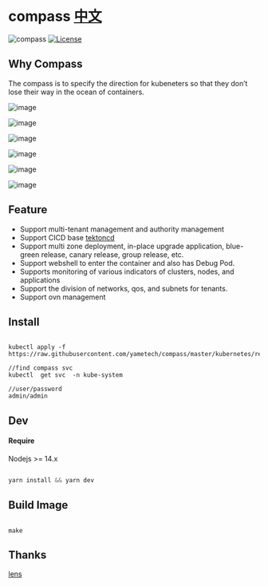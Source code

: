 # compass [中文](README_zh.md)
![compass](https://github.com/yametech/compass/workflows/compass/badge.svg)
[![License](https://img.shields.io/badge/License-Apache%202.0-blue.svg)](http://github.com/yametech/compass/blob/master/LICENSE)

##  Why Compass

  The compass is to specify the direction for kubeneters so that they don’t lose their way in the ocean of containers.

![image](https://user-images.githubusercontent.com/22409551/90589013-9fb44600-e20f-11ea-936c-33a28c58c4ca.png)


![image](https://user-images.githubusercontent.com/22409551/90589174-18b39d80-e210-11ea-8e60-870772c70c2e.png)

![image](https://user-images.githubusercontent.com/22409551/91035244-e2738500-e638-11ea-9da3-e5f5380555ce.png)

![image](https://user-images.githubusercontent.com/22409551/91035521-fa4b0900-e638-11ea-9564-e63f4241430e.png)

![image](https://user-images.githubusercontent.com/22409551/91035880-12228d00-e639-11ea-9214-4dac2b51ce9e.png)


![image](https://user-images.githubusercontent.com/22409551/90589114-e73ad200-e20f-11ea-9406-0a61f98b5b7d.png)

## Feature


- Support multi-tenant management and authority management
- Support CICD  base [tektoncd](https://github.com/tektoncd/pipeline)
- Support multi zone deployment, in-place upgrade application, blue-green release, canary release, group release, etc.
- Support webshell to enter the container and also has Debug Pod.
- Supports monitoring of various indicators of clusters, nodes, and applications
- Support the division of networks, qos, and subnets for tenants.
- Support ovn management


## Install 

```shell

kubectl apply -f https://raw.githubusercontent.com/yametech/compass/master/kubernetes/release.yml

//find compass svc
kubectl  get svc  -n kube-system

//user/password
admin/admin
```


## Dev

#### Require 

Nodejs >= 14.x


``` js

yarn install && yarn dev


```

## Build  Image

``` shell

make

```


## Thanks

[lens](https://github.com/lensapp/lens)
